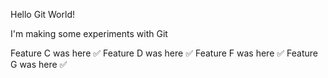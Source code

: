 Hello Git World!

I'm making some experiments with Git

Feature C was here ✅
Feature D was here ✅
Feature F was here ✅
Feature G was here ✅
